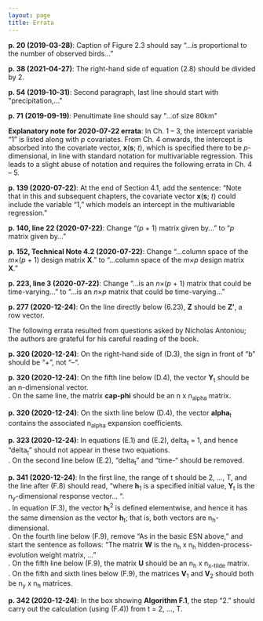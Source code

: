 ```yaml
---
layout: page
title: Errata
---
```

**p. 20 (2019-03-28)**: Caption of Figure 2.3 should say “…is proportional to the number of observed birds…”  
  
**p. 38 (2021-04-27)**: The right-hand side of equation (2.8) should be divided by 2.   
  
**p. 54 (2019-10-31)**: Second paragraph, last line should start with "precipitation,..."  

**p. 71 (2019-09-19)**: Penultimate line should say "...of size 80km"  
  
**Explanatory note for 2020-07-22 errata**: In Ch. 1 &ndash; 3, the intercept variable “1” is listed along with *p* covariates. From Ch. 4 onwards, the intercept is absorbed into the covariate vector, **x**(**s**; *t*), which is specified there to be *p*-dimensional, in line with standard notation for multivariable regression. This leads to a slight abuse of notation and requires the following errata in Ch. 4 &ndash; 5.   

**p. 139 (2020-07-22)**: At the end of Section 4.1, add the sentence: “Note that in this and subsequent chapters, the covariate vector **x**(**s**; *t*) could include the variable “1,” which models an intercept in the multivariable regression.”  
  
**p. 140, line 22 (2020-07-22)**: Change “(*p* + 1) matrix given by…” to “*p* matrix given by…”  
  
**p. 152, Technical Note 4.2 (2020-07-22)**: Change “…column space of the *m*&times;(*p* + 1) design matrix **X**.” to “…column space of the *m*&times;*p* design matrix **X**.”  
  
**p. 223, line 3 (2020-07-22)**: Change “…is an *n*&times;(*p* + 1) matrix that could be time-varying…” to “…is an *n*&times;*p* matrix that could be time-varying…”  
  
**p. 277 (2020-12-24)**: On the line directly below (6.23), **Z** should be **Z’**, a row vector. 
  
The following errata resulted from questions asked by Nicholas Antoniou; the authors are grateful for his careful reading of the book.   
  
**p. 320 (2020-12-24)**: On the right-hand side of (D.3), the sign in front of “b” should be “+”, not “–“.  
  
**p. 320 (2020-12-24)**: On the fifth line below (D.4), the vector **Y**<sub>t</sub> should be an n-dimensional vector.  
. On the same line, the matrix **cap-phi** should be an n x n<sub>alpha</sub> matrix.  
  
**p. 320 (2020-12-24)**: On the sixth line below (D.4), the vector **alpha**<sub>t</sub> contains the associated n<sub>alpha</sub> expansion coefficients.  
  
**p. 323 (2020-12-24)**: In equations (E.1) and (E.2), delta<sub>t</sub> = 1, and hence “delta<sub>t</sub>” should not appear in these two equations.  
. On the second line below (E.2), “delta<sub>t</sub>” and “time-“ should be removed.  
  
**p. 341 (2020-12-24)**: In the first line, the range of t should be 2, …, T, and the line after (F.8) should read, “where **h**<sub>1</sub> is a specified initial value, **Y**<sub>t</sub> is the n<sub>y</sub>-dimensional response vector… “.  
. In equation (F.3), the vector **h**<sub>t</sub><sup>2</sup> is defined elementwise, and hence it has the same dimension as the vector **h**<sub>t</sub>; that is, both vectors are n<sub>h</sub>-dimensional.  
. On the fourth line below (F.9), remove “As in the basic ESN above,” and start the sentence as follows: “The matrix **W** is the n<sub>h</sub> x n<sub>h</sub> hidden-process-evolution weight matrix, …”  
. On the fifth line below (F.9), the matrix **U** should be an n<sub>h</sub> x n<sub>x-tilde</sub> matrix.  
. On the fifth and sixth lines below (F.9), the matrices **V**<sub>1</sub> and **V**<sub>2</sub> should both be n<sub>y</sub> x n<sub>h</sub> matrices.  
  
**p. 342 (2020-12-24)**: In the box showing **Algorithm F.1**, the step “2.” should carry out the calculation (using (F.4)) from t = 2, …, T.  
  
